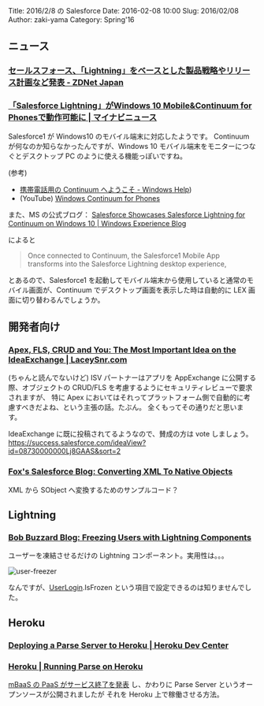 Title: 2016/2/8 の Salesforce
Date: 2016-02-08 10:00
Slug: 2016/02/08
Author: zaki-yama
Category: Spring'16


## ニュース

### [セールスフォース、「Lightning」をベースとした製品戦略やリリース計画など発表 - ZDNet Japan](http://japan.zdnet.com/article/35077281/)

### [「Salesforce Lightning」がWindows 10 Mobile&Continuum for Phonesで動作可能に | マイナビニュース](http://news.mynavi.jp/news/2016/02/03/184/)

Salesforce1 が Windows10 のモバイル端末に対応したようです。
Continuum が何なのか知らなかったんですが、Windows 10 モバイル端末をモニターにつなぐとデスクトップ PC のように使える機能っぽいですね。

(参考)

- [携帯電話用の Continuum へようこそ - Windows Help](http://windows.microsoft.com/ja-jp/windows-10/getstarted-continuum-mobile))
- (YouTube) [Windows Continuum for Phones](https://www.youtube.com/watch?v=-oi1B9fjVs4)

また、MS の公式ブログ：
[Salesforce Showcases Salesforce Lightning for Continuum on Windows 10 | Windows Experience Blog](https://blogs.windows.com/windowsexperience/2016/02/02/salesforce-showcases-salesforce-lightning-for-continuum-on-windows-10/)

によると

> Once connected to Continuum, the Salesforce1 Mobile App transforms into the Salesforce Lightning desktop experience, 

とあるので、Salesforce1 を起動してモバイル端末から使用していると通常のモバイル画面が、Continuum でデスクトップ画面を表示した時は自動的に LEX 画面に切り替わるんでしょうか。

## 開発者向け

### [Apex, FLS, CRUD and You: The Most Important Idea on the IdeaExchange | LaceySnr.com](http://www.laceysnr.com/apex-and-security-the-most-important-idea-on-the-ideaexchange/)

(ちゃんと読んでないけど)
ISV パートナーはアプリを AppExchange に公開する際、オブジェクトの CRUD/FLS を考慮するようにセキュリティレビューで要求されますが、
特に Apex においてはそれってプラットフォーム側で自動的に考慮すべきだよね、という主張の話。たぶん。
全くもってその通りだと思います。

IdeaExchange に既に投稿されてるようなので、賛成の方は vote しましょう。
https://success.salesforce.com/ideaView?id=08730000000Lj8GAAS&sort=2

### [Fox's Salesforce Blog: Converting XML To Native Objects](http://sfdcfox.blogspot.jp/2016/01/converting-xml-to-native-objects.html)

XML から SObject へ変換するためのサンプルコード？


## Lightning

### [Bob Buzzard Blog: Freezing Users with Lightning Components](http://bobbuzzard.blogspot.co.uk/2016/01/freezing-users-with-lightning-components.html)

ユーザーを凍結させるだけの Lightning コンポーネント。実用性は。。。

![user-freezer]({filename}/images/2016-02-08/user-freezer.png)

なんですが、[UserLogin](https://developer.salesforce.com/docs/atlas.en-us.api.meta/api/sforce_api_objects_userlogin.htm).IsFrozen という項目で設定できるのは知りませんでした。

## Heroku

### [Deploying a Parse Server to Heroku | Heroku Dev Center](https://devcenter.heroku.com/articles/deploying-a-parse-server-to-heroku)

### [Heroku | Running Parse on Heroku](https://blog.heroku.com/archives/2016/2/4/running-parse-on-heroku)

[mBaaS の PaaS がサービス終了を発表](http://www.publickey1.jp/blog/16/baasparse.html) し、かわりに Parse Server というオープンソースが公開されましたが
それを Heroku 上で稼働させる方法。
